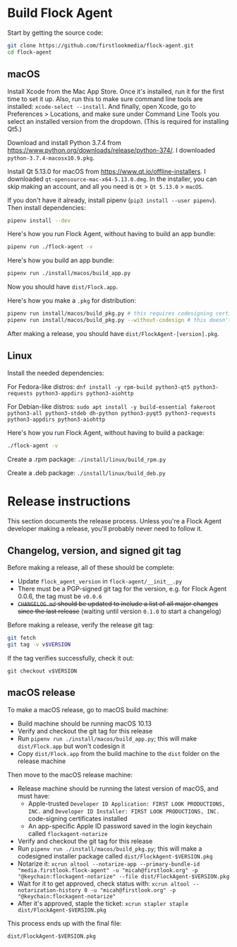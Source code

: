 # Build Flock Agent

Start by getting the source code:

```sh
git clone https://github.com/firstlookmedia/flock-agent.git
cd flock-agent
```

## macOS

Install Xcode from the Mac App Store. Once it's installed, run it for the first time to set it up. Also, run this to make sure command line tools are installed: `xcode-select --install`. And finally, open Xcode, go to Preferences > Locations, and make sure under Command Line Tools you select an installed version from the dropdown. (This is required for installing Qt5.)

Download and install Python 3.7.4 from https://www.python.org/downloads/release/python-374/. I downloaded `python-3.7.4-macosx10.9.pkg`.

Install Qt 5.13.0 for macOS from https://www.qt.io/offline-installers. I downloaded `qt-opensource-mac-x64-5.13.0.dmg`. In the installer, you can skip making an account, and all you need is `Qt` > `Qt 5.13.0` > `macOS`.

If you don't have it already, install pipenv (`pip3 install --user pipenv`). Then install dependencies:

```sh
pipenv install --dev
```

Here's how you run Flock Agent, without having to build an app bundle:

```sh
pipenv run ./flock-agent -v
```

Here's how you build an app bundle:

```sh
pipenv run ./install/macos/build_app.py
```

Now you should have `dist/Flock.app`.

Here's how you make a `.pkg` for distribution:

```sh
pipenv run install/macos/build_pkg.py # this requires codesigning certificates
pipenv run install/macos/build_pkg.py --without-codesign # this doesn't
```

After making a release, you should have `dist/FlockAgent-[version].pkg`.

## Linux

Install the needed dependencies:

For Fedora-like distros: `dnf install -y rpm-build python3-qt5 python3-requests python3-appdirs python3-aiohttp`

For Debian-like distros: `sudo apt install -y build-essential fakeroot python3-all python3-stdeb dh-python python3-pyqt5 python3-requests python3-appdirs python3-aiohttp`

Here's how you run Flock Agent, without having to build a package:

```sh
./flock-agent -v
```

Create a .rpm package: `./install/linux/build_rpm.py`

Create a .deb package: `./install/linux/build_deb.py`

# Release instructions

This section documents the release process. Unless you're a Flock Agent developer making a release, you'll probably never need to follow it.

## Changelog, version, and signed git tag

Before making a release, all of these should be complete:

- Update `flock_agent_version` in `flock-agent/__init__.py`
- There must be a PGP-signed git tag for the version, e.g. for Flock Agent 0.0.6, the tag must be `v0.0.6`
- ~~`CHANGELOG.md` should be updated to include a list of all major changes since the last release~~ (waiting until version `0.1.0` to start a changelog)

Before making a release, verify the release git tag:

```sh
git fetch
git tag -v v$VERSION
```

If the tag verifies successfully, check it out:

```
git checkout v$VERSION
```

## macOS release

To make a macOS release, go to macOS build machine:

- Build machine should be running macOS 10.13
- Verify and checkout the git tag for this release
- Run `pipenv run ./install/macos/build_app.py`; this will make `dist/Flock.app` but won't codesign it
- Copy `dist/Flock.app` from the build machine to the `dist` folder on the release machine

Then move to the macOS release machine:

- Release machine should be running the latest version of macOS, and must have:
  - Apple-trusted `Developer ID Application: FIRST LOOK PRODUCTIONS, INC.` and `Developer ID Installer: FIRST LOOK PRODUCTIONS, INC.` code-signing certificates installed
  - An app-specific Apple ID password saved in the login keychain called `flockagent-notarize`
- Verify and checkout the git tag for this release
- Run `pipenv run ./install/macos/build_pkg.py`; this will make a codesigned installer package called `dist/FlockAgent-$VERSION.pkg`
- Notarize it: `xcrun altool --notarize-app --primary-bundle-id "media.firstlook.flock-agent" -u "micah@firstlook.org" -p "@keychain:flockagent-notarize" --file dist/FlockAgent-$VERSION.pkg`
- Wait for it to get approved, check status with: `xcrun altool --notarization-history 0 -u "micah@firstlook.org" -p "@keychain:flockagent-notarize"`
- After it's approved, staple the ticket: `xcrun stapler staple dist/FlockAgent-$VERSION.pkg`

This process ends up with the final file:

```
dist/FlockAgent-$VERSION.pkg
```
